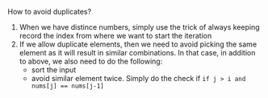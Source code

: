 How to avoid duplicates?
1. When we have distince numbers, simply use the trick of always keeping record the index from where we want to start the iteration
2. If we allow duplicate elements, then we need to avoid picking the same element as it will result in similar combinations. In that case, in addition to above, we also need to do the following:
	 - sort the input
	 - avoid similar element twice. Simply do the check if `if j > i and nums[j] == nums[j-1]`
<!--stackedit_data:
eyJoaXN0b3J5IjpbLTExMDY5OTc0OTNdfQ==
-->